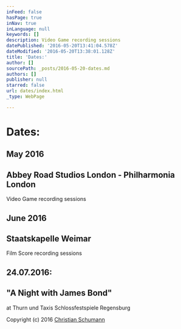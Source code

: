 ```yaml
---
inFeed: false
hasPage: true
inNav: true
inLanguage: null
keywords: []
description: Video Game recording sessions
datePublished: '2016-05-20T13:41:04.578Z'
dateModified: '2016-05-20T13:38:01.128Z'
title: 'Dates:'
author: []
sourcePath: _posts/2016-05-20-dates.md
authors: []
publisher: null
starred: false
url: dates/index.html
_type: WebPage

---
```

# Dates:

## May 2016

## Abbey Road Studios London - Philharmonia London

Video Game recording sessions

## June 2016

## Staatskapelle Weimar

Film Score recording sessions

## 24.07.2016:

## "A Night with James Bond" 

at Thurn und Taxis Schlossfestspiele Regensburg

Copyright (c) 2016 [Christian Schumann][0]
  
  



[0]: https://thegrid.ai/christian-schumann/
